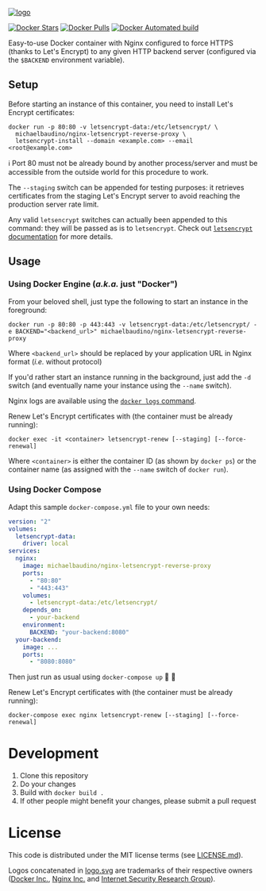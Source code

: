 [![logo](https://rawgit.com/michaelbaudino/nginx-letsencrypt-reverse-proxy/master/logo.svg)](https://github.com/michaelbaudino/nginx-letsencrypt-reverse-proxy)

[![Docker Stars](https://img.shields.io/docker/stars/michaelbaudino/nginx-letsencrypt-reverse-proxy.svg?style=flat-square)](https://hub.docker.com/r/michaelbaudino/nginx-letsencrypt-reverse-proxy/)
[![Docker Pulls](https://img.shields.io/docker/pulls/michaelbaudino/nginx-letsencrypt-reverse-proxy.svg?style=flat-square)](https://hub.docker.com/r/michaelbaudino/nginx-letsencrypt-reverse-proxy/)
[![Docker Automated build](https://img.shields.io/docker/automated/michaelbaudino/nginx-letsencrypt-reverse-proxy.svg?style=flat-square)](https://hub.docker.com/r/michaelbaudino/nginx-letsencrypt-reverse-proxy/)

Easy-to-use Docker container with Nginx configured to force HTTPS (thanks to Let's Encrypt) to any given HTTP backend server (configured via the `$BACKEND` environment variable).

## Setup

Before starting an instance of this container, you need to install Let's Encrypt certificates:
```
docker run -p 80:80 -v letsencrypt-data:/etc/letsencrypt/ \
  michaelbaudino/nginx-letsencrypt-reverse-proxy \
  letsencrypt-install --domain <example.com> --email <root@example.com>
```

:information_source: Port 80 must not be already bound by another process/server and must be accessible from the outside world for this procedure to work.

The `--staging` switch can be appended for testing purposes: it retrieves certificates from the staging Let's Encrypt server to avoid reaching the production server rate limit.

Any valid `letsencrypt` switches can actually been appended to this command: they will be passed as is to `letsencrypt`. Check out [`letsencrypt` documentation](https://certbot.eff.org/docs/using.html) for more details.

## Usage

### Using Docker Engine (_a.k.a._ just "Docker")

From your beloved shell, just type the following to start an instance in the foreground:
```
docker run -p 80:80 -p 443:443 -v letsencrypt-data:/etc/letsencrypt/ -e BACKEND="<backend_url>" michaelbaudino/nginx-letsencrypt-reverse-proxy
```

Where `<backend_url>` should be replaced by your application URL in Nginx format (_i.e._ without protocol)

If you'd rather start an instance running in the background, just add the `-d` switch (and eventually name your instance using the `--name` switch).

Nginx logs are available using the [`docker logs` command](https://docs.docker.com/engine/reference/commandline/logs/).

Renew Let's Encrypt certificates with (the container must be already running):
```
docker exec -it <container> letsencrypt-renew [--staging] [--force-renewal]
```

Where `<container>` is either the container ID (as shown by `docker ps`) or the container name (as assigned with the `--name` switch of `docker run`).

### Using Docker Compose

Adapt this sample `docker-compose.yml` file to your own needs:
```yaml
version: "2"
volumes:
  letsencrypt-data:
    driver: local
services:
  nginx:
    image: michaelbaudino/nginx-letsencrypt-reverse-proxy
    ports:
      - "80:80"
      - "443:443"
    volumes:
      - letsencrypt-data:/etc/letsencrypt/
    depends_on:
      - your-backend
    environment:
      BACKEND: "your-backend:8080"
  your-backend:
    image: ...
    ports:
      - "8080:8080"
```

Then just run as usual using `docker-compose up` :tada: :whale:

Renew Let's Encrypt certificates with (the container must be already running):
```
docker-compose exec nginx letsencrypt-renew [--staging] [--force-renewal]
```

# Development

1. Clone this repository
2. Do your changes
3. Build with `docker build .`
4. If other people might benefit your changes, please submit a pull request

# License

This code is distributed under the MIT license terms (see [LICENSE.md](https://github.com/michaelbaudino/nginx-letsencrypt-reverse-proxy/blob/master/LICENSE.md)).

Logos concatenated in [logo.svg](https://github.com/michaelbaudino/nginx-letsencrypt-reverse-proxy/blob/master/logo.svg) are trademarks of their respective owners ([Docker Inc.](https://www.docker.com/company), [Nginx Inc.](https://www.nginx.com/company/) and [Internet Security Research Group](https://letsencrypt.org/)).
